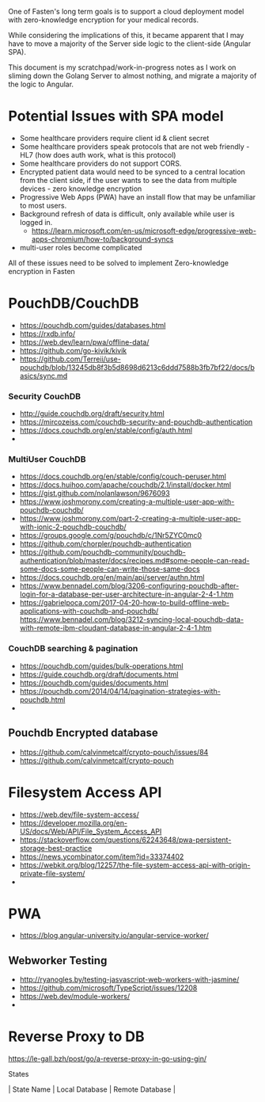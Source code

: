 One of Fasten's long term goals is to support a cloud deployment model with zero-knowledge encryption for your medical records.

While considering the implications of this, it became apparent that I may have to move a majority of the Server side logic to the client-side (Angular SPA). 

This document is my scratchpad/work-in-progress notes as I work on sliming down the Golang Server to almost nothing, and migrate a majority of the logic to Angular. 

# Potential Issues with SPA model
- Some healthcare providers require client id & client secret
- Some healthcare providers speak protocols that are not web friendly - HL7 (how does auth work, what is this protocol)
- Some healthcare providers do not support CORS. 
- Encrypted patient data would need to be synced to a central location from the client side, if the user wants to see the data from multiple devices - zero knowledge encryption
- Progressive Web Apps (PWA) have an install flow that may be unfamiliar to most users. 
- Background refresh of data is difficult, only available while user is logged in. 
	- https://learn.microsoft.com/en-us/microsoft-edge/progressive-web-apps-chromium/how-to/background-syncs
- multi-user roles become complicated

All of these issues need to be solved to implement Zero-knowledge encryption in Fasten

# PouchDB/CouchDB
- https://pouchdb.com/guides/databases.html
- https://rxdb.info/
- https://web.dev/learn/pwa/offline-data/
- https://github.com/go-kivik/kivik
- https://github.com/Terreii/use-pouchdb/blob/13245db8f3b5d8698d6213c6ddd7588b3fb7bf22/docs/basics/sync.md

### Security CouchDB
- http://guide.couchdb.org/draft/security.html
- https://mircozeiss.com/couchdb-security-and-pouchdb-authentication
- https://docs.couchdb.org/en/stable/config/auth.html
- 
### MultiUser CouchDB
- https://docs.couchdb.org/en/stable/config/couch-peruser.html
- https://docs.huihoo.com/apache/couchdb/2.1/install/docker.html
- https://gist.github.com/nolanlawson/9676093
- https://www.joshmorony.com/creating-a-multiple-user-app-with-pouchdb-couchdb/
- https://www.joshmorony.com/part-2-creating-a-multiple-user-app-with-ionic-2-pouchdb-couchdb/
- https://groups.google.com/g/pouchdb/c/1Nr5ZYC0mc0
- https://github.com/chorpler/pouchdb-authentication
- https://github.com/pouchdb-community/pouchdb-authentication/blob/master/docs/recipes.md#some-people-can-read-some-docs-some-people-can-write-those-same-docs
- https://docs.couchdb.org/en/main/api/server/authn.html
- https://www.bennadel.com/blog/3206-configuring-pouchdb-after-login-for-a-database-per-user-architecture-in-angular-2-4-1.htm
- https://gabrielpoca.com/2017-04-20-how-to-build-offline-web-applications-with-couchdb-and-pouchdb/
https://www.bennadel.com/blog/3212-syncing-local-pouchdb-data-with-remote-ibm-cloudant-database-in-angular-2-4-1.htm


### CouchDB searching & pagination
- https://pouchdb.com/guides/bulk-operations.html
- https://guide.couchdb.org/draft/documents.html
- https://pouchdb.com/guides/documents.html
- https://pouchdb.com/2014/04/14/pagination-strategies-with-pouchdb.html
- 

## Pouchdb Encrypted database
- https://github.com/calvinmetcalf/crypto-pouch/issues/84
- https://github.com/calvinmetcalf/crypto-pouch

# Filesystem Access API 
- https://web.dev/file-system-access/
- https://developer.mozilla.org/en-US/docs/Web/API/File_System_Access_API
- https://stackoverflow.com/questions/62243648/pwa-persistent-storage-best-practice
- https://news.ycombinator.com/item?id=33374402
- https://webkit.org/blog/12257/the-file-system-access-api-with-origin-private-file-system/
- 

# PWA
- https://blog.angular-university.io/angular-service-worker/




## Webworker Testing
- http://ryanogles.by/testing-jasvascript-web-workers-with-jasmine/
- https://github.com/microsoft/TypeScript/issues/12208
- https://web.dev/module-workers/
- 

# Reverse Proxy to DB
https://le-gall.bzh/post/go/a-reverse-proxy-in-go-using-gin/

States


| State Name | Local Database | Remote Database | 